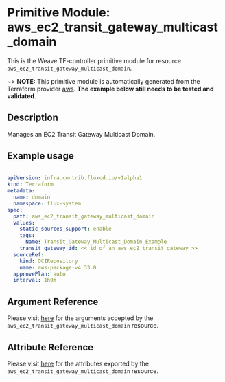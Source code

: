 
# Primitive Module: aws_ec2_transit_gateway_multicast_domain

This is the Weave TF-controller primitive module for resource `aws_ec2_transit_gateway_multicast_domain`.

~> **NOTE:** This primitive module is automatically generated from the Terraform provider [aws](https://registry.terraform.io/providers/hashicorp/aws/latest/docs/resources/ec2_transit_gateway_multicast_domain). **The example below still needs to be tested and validated**.

## Description

Manages an EC2 Transit Gateway Multicast Domain.

## Example usage

```yaml
---
apiVersion: infra.contrib.fluxcd.io/v1alpha1
kind: Terraform
metadata:
  name: domain
  namespace: flux-system
spec:
  path: aws_ec2_transit_gateway_multicast_domain
  values:
    static_sources_support: enable
    tags:
      Name: Transit_Gateway_Multicast_Domain_Example
    transit_gateway_id: << id of an aws_ec2_transit_gateway >>
  sourceRef:
    kind: OCIRepository
    name: aws-package-v4.33.0
  approvePlan: auto
  interval: 1h0m
```

## Argument Reference

Please visit [here](https://registry.terraform.io/providers/hashicorp/aws/4.33.0/docs/resources/ec2_transit_gateway_multicast_domain#argument-reference) for the arguments accepted by the `aws_ec2_transit_gateway_multicast_domain` resource.

## Attribute Reference

Please visit [here](https://registry.terraform.io/providers/hashicorp/aws/4.33.0/docs/resources/ec2_transit_gateway_multicast_domain#attributes-reference) for the attributes exported by the `aws_ec2_transit_gateway_multicast_domain` resource.
